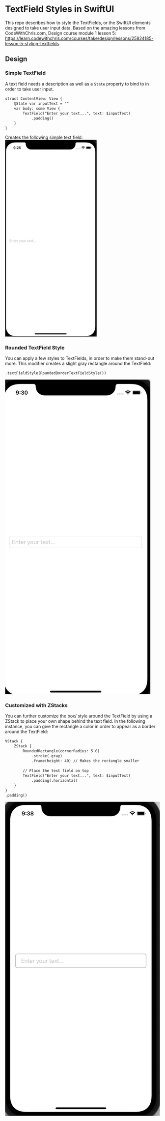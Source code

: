 # TextField Styles in SwiftUI
This repo describes how to style the TextFields, or the SwiftUI elements designed to take user
input data. Based on the amazing lessons from CodeWithChris.com, Design course module 1
lesson 5: https://learn.codewithchris.com/courses/take/design/lessons/25824185-lesson-5-styling-textfields.

## Design
### Simple TextField
A text field needs a description as well as a `State` property to bind to
in order to take user input.
```
struct ContentView: View {
    @State var inputText = ""
    var body: some View {
        TextField("Enter your text...", text: $inputText)
            .padding()
    }
}
```
Creates the following simple text field:
![Simple text field](img/textField.jpeg)

### Rounded TextField Style
You can apply a few styles to TextFields, in order to make them stand-out more. This modifier
creates a slight gray rectangle around the TextField:
```
.textFieldStyle(RoundedBorderTextFieldStyle())
```
![Rounded text style](img/roundedTextField.jpeg)

### Customized with ZStacks
You can further customize the box/ style around the TextField by using a ZStack to place
your own shape behind the text field. In the following instance, you can give the rectangle
a color in order to appear as a border around the TextField:
```
VStack {
    ZStack {
        RoundedRectangle(cornerRadius: 5.0)
            .stroke(.gray)
            .frame(height: 40) // Makes the rectangle smaller
        
        // Place the text field on top
        TextField("Enter your text...", text: $inputText)
            .padding(.horizontal)
    }
}
.padding()
```
![Gray border](img/grayBorderZstack.jpeg)
